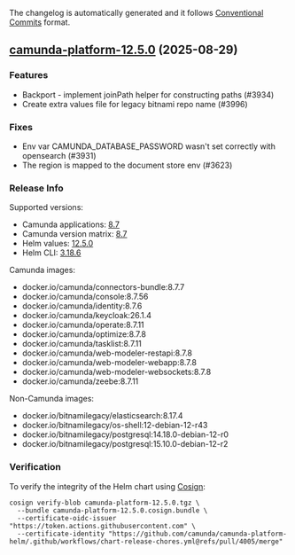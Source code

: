 The changelog is automatically generated and it follows [Conventional Commits](https://www.conventionalcommits.org/en/v1.0.0/) format.

## [camunda-platform-12.5.0](https://github.com/camunda/camunda-platform-helm/releases/tag/camunda-platform-12.5.0) (2025-08-29)

### Features

- Backport - implement joinPath helper for constructing paths (#3934)
- Create extra values file for legacy bitnami repo name (#3996)

### Fixes

- Env var CAMUNDA_DATABASE_PASSWORD wasn't set correctly with opensearch (#3931)
- The region is mapped to the document store env (#3623)

<!-- generated by git-cliff -->
### Release Info

Supported versions:

- Camunda applications: [8.7](https://github.com/camunda/camunda/releases?q=tag%3A8.7&expanded=true)
- Camunda version matrix: [8.7](https://helm.camunda.io/camunda-platform/version-matrix/camunda-8.7)
- Helm values: [12.5.0](https://artifacthub.io/packages/helm/camunda/camunda-platform/12.5.0#parameters)
- Helm CLI: [3.18.6](https://github.com/helm/helm/releases/tag/v3.18.6)

Camunda images:

- docker.io/camunda/connectors-bundle:8.7.7
- docker.io/camunda/console:8.7.56
- docker.io/camunda/identity:8.7.6
- docker.io/camunda/keycloak:26.1.4
- docker.io/camunda/operate:8.7.11
- docker.io/camunda/optimize:8.7.8
- docker.io/camunda/tasklist:8.7.11
- docker.io/camunda/web-modeler-restapi:8.7.8
- docker.io/camunda/web-modeler-webapp:8.7.8
- docker.io/camunda/web-modeler-websockets:8.7.8
- docker.io/camunda/zeebe:8.7.11

Non-Camunda images:

- docker.io/bitnamilegacy/elasticsearch:8.17.4
- docker.io/bitnamilegacy/os-shell:12-debian-12-r43
- docker.io/bitnamilegacy/postgresql:14.18.0-debian-12-r0
- docker.io/bitnamilegacy/postgresql:15.10.0-debian-12-r2

### Verification

To verify the integrity of the Helm chart using [Cosign](https://docs.sigstore.dev/signing/quickstart/):

```shell
cosign verify-blob camunda-platform-12.5.0.tgz \
  --bundle camunda-platform-12.5.0.cosign.bundle \
  --certificate-oidc-issuer "https://token.actions.githubusercontent.com" \
  --certificate-identity "https://github.com/camunda/camunda-platform-helm/.github/workflows/chart-release-chores.yml@refs/pull/4005/merge"
```
